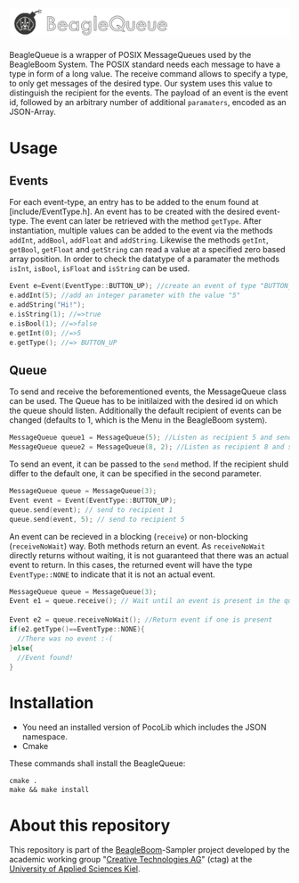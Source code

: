 # ![alt text](docs/beagleQueue_logo.png "BeagleQueue")
BeagleQueue is a wrapper of POSIX MessageQueues used by the BeagleBoom System. The POSIX standard needs each message to have a type in form of a long value. The receive command allows to specify a type, to only get messages of the desired type. Our system uses this value to distinguish the recipient for the events. The payload of an event is the event id, followed by an arbitrary number of additional `paramaters`, encoded as an JSON-Array.
# Usage
## Events
For each event-type, an entry has to be added to the enum found at [include/EventType.h].
An event has to be created with the desired event-type. The event can later be retrieved with the method `getType`. After instantiation, multiple values can be added to the event via the methods `addInt`, `addBool`, `addFloat` and `addString`. Likewise the methods `getInt`, `getBool`, `getFloat` and `getString` can read a value at a specified zero based array position. In order to check the datatype of a paramater the methods `isInt`, `isBool`, `isFloat` and `isString` can be used.

```c++
Event e=Event(EventType::BUTTON_UP); //create an event of type "BUTTON_UP"
e.addInt(5); //add an integer parameter with the value "5"
e.addString("Hi!");
e.isString(1); //=>true
e.isBool(1); //=>false
e.getInt(0); //=>5
e.getType(); //=> BUTTON_UP
```
## Queue
To send and receive the beforementioned events, the MessageQueue class can be used. The Queue has to be initilaized with the desired id on which the queue should listen. Additionally the default recipient of events can be changed (defaults to 1, which is the Menu in the BeagleBoom system).

```c++
MessageQueue queue1 = MessageQueue(5); //Listen as recipient 5 and send events to recipient 1
MessageQueue queue2 = MessageQueue(8, 2); //Listen as recipient 8 and send events to recipient 2
```
To send an event, it can be passed to the `send` method. If the recipient shuld differ to the default one, it can be specified in the second parameter.

```c++
MessageQueue queue = MessageQueue(3);
Event event = Event(EventType::BUTTON_UP); 
queue.send(event); // send to recipient 1
queue.send(event, 5); // send to recipient 5
```

An event can be recieved in a blocking (`receive`) or non-blocking (`receiveNoWait`) way. Both methods return an event. As `receiveNoWait` directly returns without waiting, it is not guaranteed that there was an actual event to return. In this cases, the returned event will have the type `EventType::NONE` to indicate that it is not an actual event.

```c++
MessageQueue queue = MessageQueue(3);
Event e1 = queue.receive(); // Wait until an event is present in the queue

Event e2 = queue.receiveNoWait(); //Return event if one is present
if(e2.getType()==EventType::NONE){
  //There was no event :-(
}else{
  //Event found!
}
```

# Installation
- You need an installed version of PocoLib which includes the JSON namespace.
- Cmake

These commands shall install the BeagleQueue:

```
cmake .
make && make install
```

# About this repository
This repository is part of the [BeagleBoom](https://github.com/beagleboom)-Sampler project developed by the academic working group "[Creative Technologies AG](http://www.creative-technologies.de/)" (ctag) at the [University of Applied Sciences Kiel](https://www.fh-kiel.de/).
